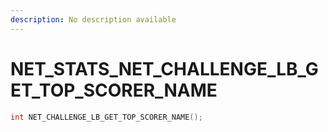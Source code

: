 ```yaml
---
description: No description available 
---
```


# NET_STATS\_NET_CHALLENGE_LB_GET_TOP_SCORER_NAME

```cpp
int NET_CHALLENGE_LB_GET_TOP_SCORER_NAME();
```